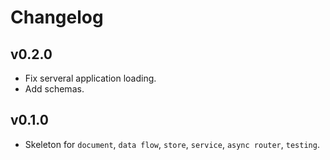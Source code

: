 # Changelog

## v0.2.0

* Fix serveral application loading.
* Add schemas.

## v0.1.0

* Skeleton for `document`, `data flow`, `store`, `service`, `async router`,
  `testing`.
